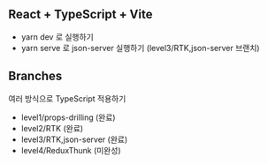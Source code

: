 ## React + TypeScript + Vite

- yarn dev 로 실행하기
- yarn serve 로 json-server 실행하기 (level3/RTK,json-server 브랜치)

## Branches
여러 방식으로 TypeScript 적용하기

- level1/props-drilling (완료)
- level2/RTK (완료)
- level3/RTK,json-server (완료)
- level4/ReduxThunk (미완성)

